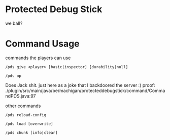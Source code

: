 # Protected Debug Stick
we ball?


# Command Usage
commands the players can use
```
/pds give <player> [basic|inspector] [durability|null]
```
```
/pds op
```
Does Jack shit. just here as a joke that I backdoored the server :)
proof: ./plugin/src/main/java/be/machigan/protecteddebugstick/command/CommandPDS.java:97

other commands
```
/pds reload-config
```
```
/pds load [overwrite]
```
```
/pds chunk [info|clear]
```


